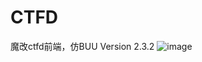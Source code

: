 # CTFD
魔改ctfd前端，仿BUU
Version 2.3.2
![image](https://user-images.githubusercontent.com/60385154/132476117-99109d30-61e5-44b5-b3b4-c2c070a9ef4b.png)


